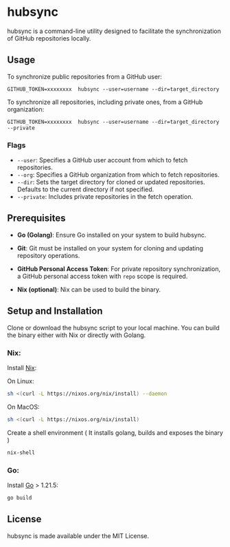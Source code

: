 # hubsync

hubsync is a command-line utility designed to facilitate the synchronization of GitHub repositories locally.

## Usage

To synchronize public repositories from a GitHub user:

```
GITHUB_TOKEN=xxxxxxxx  hubsync --user=username --dir=target_directory
```

To synchronize all repositories, including private ones, from a GitHub organization:

```
GITHUB_TOKEN=xxxxxxxx  hubsync --user=username --dir=target_directory --private
```

### Flags

- `--user`: Specifies a GitHub user account from which to fetch repositories.
- `--org`: Specifies a GitHub organization from which to fetch repositories.
- `--dir`: Sets the target directory for cloned or updated repositories. Defaults to the current directory if not specified.
- `--private`: Includes private repositories in the fetch operation.


## Prerequisites

- **Go (Golang)**: Ensure Go installed on your system to build hubsync.
- **Git**: Git must be installed on your system for cloning and updating repository operations.
- **GitHub Personal Access Token**: For private repository synchronization, a GitHub personal access token with `repo` scope is required.

- **Nix (optional)**: Nix can be used to build the binary.

## Setup and Installation

Clone or download the hubsync script to your local machine.
You can build the binary either with Nix or directly with Golang.

### Nix:

Install [Nix](https://nixos.org/download/):

On Linux:
```bash
sh <(curl -L https://nixos.org/nix/install) --daemon
```

On MacOS:
```bash
sh <(curl -L https://nixos.org/nix/install)
```

Create a shell environment ( It installs golang, builds and exposes the binary )

```bash
nix-shell
```

### Go:

Install [Go](https://go.dev/doc/install) > 1.21.5:

```bash
go build
```

## License

hubsync is made available under the MIT License.
